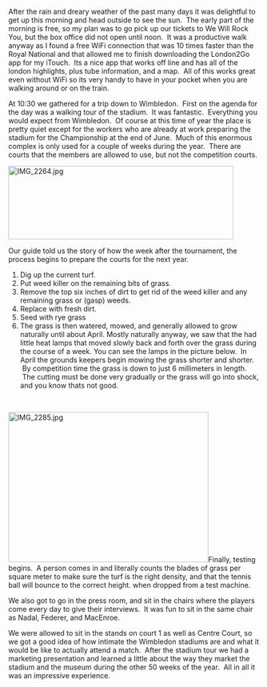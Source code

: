 <!--
.. title: Wimbledon
.. date: 2011/01/19
.. slug: wimbledon
.. tags: Travel, Jterm11
.. link: 
.. description: 
-->


<p>After the rain and dreary weather of the past many days it was delightful to get up this morning and head outside to see the sun.  The early part of the morning is free, so my plan was to go pick up our tickets to We Will Rock You, but the box office did not open until noon.  It was a productive walk anyway as I found a free WiFi connection that was 10 times faster than the Royal National and that allowed me to finish downloading the London2Go app for my iTouch.  Its a nice app that works off line and has all of the london highlights, plus tube information, and a map.  All of this works great even without WiFi so its very handy to have in your pocket when you are walking around or on the train.</p><p>At 10:30 we gathered for a trip down to Wimbledon.  First on the agenda for the day was a walking tour of the stadium.  It was fantastic.  Everything you would expect from Wimbledon.  Of course at this time of year the place is pretty quiet except for the workers who are already at work preparing the stadium for the Championship at the end of June.  Much of this enormous complex is only used for a couple of weeks during the year.  There are courts that the members are allowed to use, but not the competition courts.</p><p><img title="IMG_2264.jpg" src="http://lh3.ggpht.com/_wISL1SSAaEA/TTbqrURzTqI/AAAAAAAAAK4/7xTUYCDEvV8/IMG_2264.jpg?imgmax=800" border="0" alt="IMG_2264.jpg" width="450" height="147" /></p><p>Our guide told us the story of how the week after the tournament, the process begins to prepare the courts for the next year.</p><ol><li>Dig up the current turf.</li><li>Put weed killer on the remaining bits of grass.</li><li>Remove the top six inches of dirt to get rid of the weed killer and any remaining grass or (gasp) weeds.</li><li>Replace with fresh dirt.</li><li>Seed with rye grass</li><li>The grass is then watered, mowed, and generally allowed to grow naturally until about April. Mostly naturally anyway, we saw that the had little heat lamps that moved slowly back and forth over the grass during the course of a week. You can see the lamps in the picture below.  In April the grounds keepers begin mowing the grass shorter and shorter.  By competition time the grass is down to just 6 millimeters in length.  The cutting must be done very gradually or the grass will go into shock, and you know thats not good.</li></ol><p> </p><p><img title="IMG_2285.jpg" src="http://lh5.ggpht.com/_wISL1SSAaEA/TTbqutSMPYI/AAAAAAAAAK8/u7tT2UctGWY/IMG_2285.jpg?imgmax=800" border="0" alt="IMG_2285.jpg" width="400" height="300" />Finally, testing begins.  A person comes in and literally counts the blades of grass per square meter to make sure the turf is the right density, and that the tennis ball will bounce to the correct height. when dropped from a test machine.</p><p>We also got to go in the press room, and sit in the chairs where the players come every day to give their interviews.  It was fun to sit in the same chair as Nadal, Federer, and MacEnroe.</p><p>We were allowed to sit in the stands on court 1 as well as Centre Court, so we got a good idea of how intimate the Wimbledon stadiums are and what it would be like to actually attend a match.  After the stadium tour we had a marketing presentation and learned a little about the way they market the stadium and the museum during the other 50 weeks of the year.  All in all it was an impressive experience.</p><p> </p><div class="blogger-post-footer"><img width='1' height='1' src='https://blogger.googleusercontent.com/tracker/2759017781463016019-6919700742587553671?l=blog.bonelakesoftware.com' alt='' /></div>
